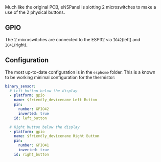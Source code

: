 Much like the original PCB, eNSPanel is slotting 2 microswitches to make a use of the 2 physical buttons.

## GPIO

The 2 microswitches are connected to the ESP32 via `IO42`(left) and `IO41`(right).

## Configuration

The most up-to-date configuration is in the `esphome` folder. This is a known to be working minimal configuration for the thermistor:

```yaml
binary_sensor:
  # Left button below the display
  - platform: gpio
    name: $friendly_devicename Left Button
    pin:
      number: GPIO42
      inverted: true
    id: left_button

  # Right button below the display
  - platform: gpio
    name: $friendly_devicename Right Button
    pin:
      number: GPIO41
      inverted: true
    id: right_button

```

